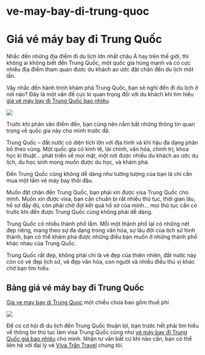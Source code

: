# ve-may-bay-di-trung-quoc
<h1>Giá vé máy bay đi Trung Quốc</h1>

Nhắc đến những địa điểm đi du lịch lớn nhất châu Á hay trên thế giới, thì không ai không biết đến Trung Quốc, một quốc gia hùng mạnh và có cực nhiều địa điểm tham quan được du khách ao ước đặt chân đến du lịch một lần.

Vậy nhắc đến hành trình khám phá Trung Quốc, bạn sẽ nghĩ đến đi du lịch ở nơi nào? Đây là một vấn đề cực kì quan trọng đối với du khách khi tìm hiểu <a href  = "http://vivatrantravel.vn/ve-may-bay-di-trung-quoc.html">giá vé máy bay đi Trung Quốc bao nhiêu</a>.

<img src = "https://vemaybayairchina.net/wp-content/uploads/2016/12/ve-may-bay-di-trung-quoc-3.jpg" />

Trước khi phân vân điểm đến, bạn cũng nên nắm bắt những thông tin quan trọng về quốc gia này cho mình trước đã.

Trung Quốc – đất nước có diện tích lớn với địa hình và khí hậu đa dạng phân bố theo vùng. Một quốc gia có kinh tế, tài chính, văn hóa, chính trị, khoa học kĩ thuật… phát triển về mọi mặt, một nơi được nhiều du khách ao ước du lịch, du học sinh mong muốn được du học, và khám phá.

Đến Trung Quốc cũng không dễ dàng như tưởng tượng của bạn là chỉ cần mua một tấm vé máy bay thôi đâu.

Muốn đặt chân đến Trung Quốc, bạn phải xin được visa Trung Quốc cho mình. Muốn xin được visa, bạn cần chuẩn bị rất nhiều thủ tục, thời gian lâu, hồ sơ đầy đủ, còn phải chờ đợi kết quả hồ sơ của mình… mọi thủ tục cần có trước khi đến được Trung Quốc cũng không phải dễ dàng.

Trung Quốc có nhiều thành phố lắm. Mỗi một thành phố lại có những nét đẹp riêng, mang theo sự đa dạng trong văn hóa, sự lâu đời của lịch sử hình thành, bạn có thể khám phá được những điều bạn muốn ở những thành phố khác nhau của Trung Quốc.

Trung Quốc rất đẹp, không phải chỉ là vẻ đẹp của thiên nhiên, đất nước này còn có vẻ đẹp lịch sử, vẻ đẹp văn hóa, con người và nhiều điều thú vị khác chờ bạn tìm hiểu.

<h2>Bảng giá vé máy bay đi Trung Quốc</h2>

<a href  = "https://visaxuatnhapcanh.vn/ve-may-bay-di-trung-quoc.html">Gia ve may bay di Trung Quoc</a> một chiều chưa bao gồm thuế phí

<img src = "https://vemaybayairchina.net/wp-content/uploads/2016/12/ve-may-bay-trung-quoc.jpg" />

Để có cơ hội đi du lịch đến Trung Quốc thuận lợi, bạn trước hết phải tìm hiểu về thông tin thủ tục làm visa Trung Quốc cũng như <a href  = "https://vivatrantravel.com/ve-quoc-te/ve-may-bay-di-trung-quoc.html">vé máy bay đi Trung Quốc giá bao nhiêu</a> cho mình. Nhận tư vấn bất cứ khi nào cần, bạn có thể liên hệ với đại lý vé <a href  = "http://vivatrantravel.vn/">Viva Trần Travel</a> chúng tôi.

